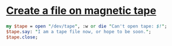 [1]: https://rosettacode.org/wiki/Create_a_file_on_magnetic_tape

# [Create a file on magnetic tape][1]

```perl
my $tape = open "/dev/tape", :w or die "Can't open tape: $!";
$tape.say: "I am a tape file now, or hope to be soon.";
$tape.close;
```
